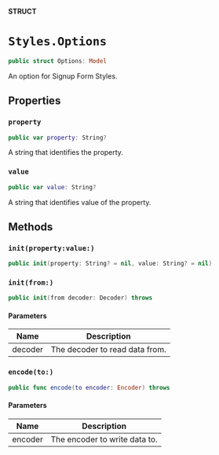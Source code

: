 **STRUCT**

# `Styles.Options`

```swift
public struct Options: Model
```

An option for Signup Form Styles.

## Properties
### `property`

```swift
public var property: String?
```

A string that identifies the property.

### `value`

```swift
public var value: String?
```

A string that identifies value of the property.

## Methods
### `init(property:value:)`

```swift
public init(property: String? = nil, value: String? = nil)
```

### `init(from:)`

```swift
public init(from decoder: Decoder) throws
```

#### Parameters

| Name | Description |
| ---- | ----------- |
| decoder | The decoder to read data from. |

### `encode(to:)`

```swift
public func encode(to encoder: Encoder) throws
```

#### Parameters

| Name | Description |
| ---- | ----------- |
| encoder | The encoder to write data to. |

